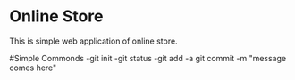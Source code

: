 # Online Store 
This is simple web application of online store.

#Simple Commonds
-git init
-git status
-git add -a
git commit -m "message comes here"

